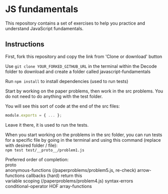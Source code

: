 # JS fundamentals

This repository contains a set of exercises to help you practice and understand JavaScript fundamentals.

## Instructions

First, fork this repository and copy the link from 'Clone or download' button

Use `git clone YOUR_FORKED_GITHUB_URL` in the terminal within the Decode folder to download and create a folder called javascript-fundamentals

Run `npm install` to install dependencies (used to run tests)

Start by working on the paper problems, then work in the src problems. You do not need to do anything with the test folder.

You will see this sort of code at the end of the src files:

```js
module.exports = { ... };
```

Leave it there, it is used to run the tests.

When you start working on the problems in the src folder, you can run tests for a specific file by going in the terminal and using this command (replace with desired folder / file):  
`npm test test/__proto__/problem1.js`

Preferred order of completion:  
proto  
anonymous-functions  (/paperproblems/problem5.js, re-check)
arrow-functions
callbacks (hard)
return
this  
variable scoping   (/paperproblems/problem4.js)
syntax-errors  
conditional-operator
HOF
array-functions